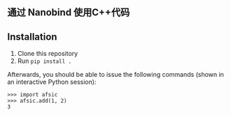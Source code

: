 



## 通过 Nanobind 使用C++代码
Installation
------------

1. Clone this repository
2. Run `pip install .`

Afterwards, you should be able to issue the following commands (shown in an
interactive Python session):

```pycon
>>> import afsic
>>> afsic.add(1, 2)
3
```
